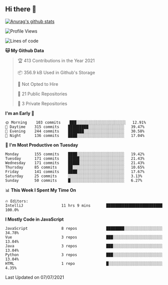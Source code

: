 ## Hi there 👋

[![Anurag's github stats](https://github-readme-stats.vercel.app/api?username=Songwonseok)](https://github.com/anuraghazra/github-readme-stats)



<!--START_SECTION:waka-->
![Profile Views](http://img.shields.io/badge/Profile%20Views-1-blue)

![Lines of code](https://img.shields.io/badge/From%20Hello%20World%20I%27ve%20Written-2.9%20million%20lines%20of%20code-blue)

**🐱 My Github Data** 

> 🏆 413 Contributions in the Year 2021
 > 
> 📦 356.9 kB Used in Github's Storage 
 > 
> 🚫 Not Opted to Hire
 > 
> 📜 21 Public Repositories 
 > 
> 🔑 3 Private Repositories  
 > 
**I'm an Early 🐤** 

```text
🌞 Morning    103 commits    ███░░░░░░░░░░░░░░░░░░░░░░   12.91% 
🌆 Daytime    315 commits    █████████░░░░░░░░░░░░░░░░   39.47% 
🌃 Evening    244 commits    ███████░░░░░░░░░░░░░░░░░░   30.58% 
🌙 Night      136 commits    ████░░░░░░░░░░░░░░░░░░░░░   17.04%

```
📅 **I'm Most Productive on Tuesday** 

```text
Monday       155 commits    ████░░░░░░░░░░░░░░░░░░░░░   19.42% 
Tuesday      171 commits    █████░░░░░░░░░░░░░░░░░░░░   21.43% 
Wednesday    171 commits    █████░░░░░░░░░░░░░░░░░░░░   21.43% 
Thursday     85 commits     ██░░░░░░░░░░░░░░░░░░░░░░░   10.65% 
Friday       141 commits    ████░░░░░░░░░░░░░░░░░░░░░   17.67% 
Saturday     25 commits     ░░░░░░░░░░░░░░░░░░░░░░░░░   3.13% 
Sunday       50 commits     █░░░░░░░░░░░░░░░░░░░░░░░░   6.27%

```


📊 **This Week I Spent My Time On** 

```text
🔥 Editors: 
IntelliJ                 11 hrs 9 mins       █████████████████████████   100.0%

```

**I Mostly Code in JavaScript** 

```text
JavaScript               8 repos             ████████░░░░░░░░░░░░░░░░░   34.78% 
Vue                      3 repos             ███░░░░░░░░░░░░░░░░░░░░░░   13.04% 
Java                     3 repos             ███░░░░░░░░░░░░░░░░░░░░░░   13.04% 
Python                   3 repos             ███░░░░░░░░░░░░░░░░░░░░░░   13.04% 
HTML                     1 repo              █░░░░░░░░░░░░░░░░░░░░░░░░   4.35%

```



 Last Updated on 07/07/2021
<!--END_SECTION:waka-->
